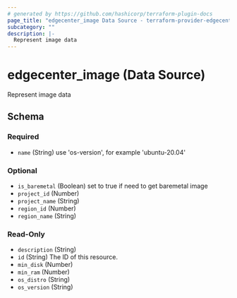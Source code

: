 ```yaml
---
# generated by https://github.com/hashicorp/terraform-plugin-docs
page_title: "edgecenter_image Data Source - terraform-provider-edgecenter"
subcategory: ""
description: |-
  Represent image data
---
```


# edgecenter_image (Data Source)

Represent image data



<!-- schema generated by tfplugindocs -->
## Schema

### Required

- `name` (String) use 'os-version', for example 'ubuntu-20.04'

### Optional

- `is_baremetal` (Boolean) set to true if need to get baremetal image
- `project_id` (Number)
- `project_name` (String)
- `region_id` (Number)
- `region_name` (String)

### Read-Only

- `description` (String)
- `id` (String) The ID of this resource.
- `min_disk` (Number)
- `min_ram` (Number)
- `os_distro` (String)
- `os_version` (String)


